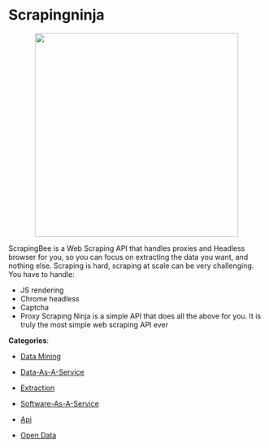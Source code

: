 # Scrapingninja
<p align="center">
    <img width="400" src="https://raw.githubusercontent.com/apis-list/apis-list/apis/scrapingninja/logo_256x256.png" />
</p>

ScrapingBee is a Web Scraping API that handles proxies and Headless browser for you, so you can focus on extracting the data you want, and nothing else. Scraping is hard, scraping at scale can be very challenging. 
You have to handle:
- JS rendering
- Chrome headless
- Captcha
- Proxy
Scraping Ninja is a simple API that does all the above for you. 
It is truly the most simple web scraping API ever



**Categories**:

- [Data Mining](https://github.com/apis-list/apis-list#data-mining)

- [Data-As-A-Service](https://github.com/apis-list/apis-list#data-as-a-service)

- [Extraction](https://github.com/apis-list/apis-list#extraction)

- [Software-As-A-Service](https://github.com/apis-list/apis-list#software-as-a-service)

- [Api](https://github.com/apis-list/apis-list#api)

- [Open Data](https://github.com/apis-list/apis-list#open-data)




